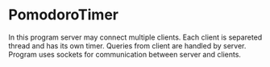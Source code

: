 # PomodoroTimer
In this program server may connect multiple clients. Each client is separeted thread and has its own timer. Queries from client are handled by server. Program uses sockets for communication between server and clients. 
